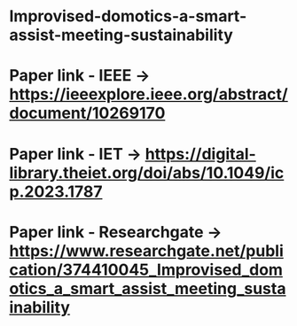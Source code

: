 # Improvised-domotics-a-smart-assist-meeting-sustainability

# Paper link - IEEE -> https://ieeexplore.ieee.org/abstract/document/10269170
# Paper link - IET -> https://digital-library.theiet.org/doi/abs/10.1049/icp.2023.1787
# Paper link - Researchgate -> https://www.researchgate.net/publication/374410045_Improvised_domotics_a_smart_assist_meeting_sustainability
